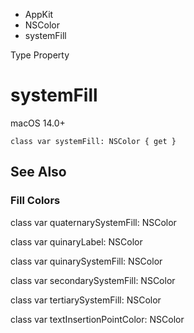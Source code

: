 

- AppKit
- NSColor
-  systemFill 

Type Property

# systemFill

macOS 14.0+

``` source
class var systemFill: NSColor { get }
```

## See Also

### Fill Colors

class var quaternarySystemFill: NSColor

class var quinaryLabel: NSColor

class var quinarySystemFill: NSColor

class var secondarySystemFill: NSColor

class var tertiarySystemFill: NSColor

class var textInsertionPointColor: NSColor

